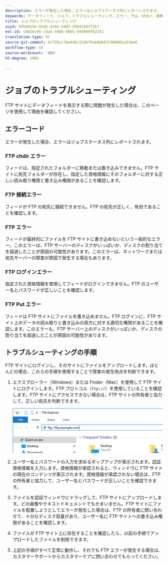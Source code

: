 ```yaml
---
description: エラーが発生した場合、エラーはジョブステータス列にレポートされます。
keywords: データフィード、ジョブ、トラブルシューティング、エラー、ftp、chdir、接続、ログイン、PUT
title: ジョブのトラブルシューティング
uuid: 8fbb914e-03db-434e-b4d3-8594144ff2b7
exl-id: c082bc95-cdae-448b-86b5-695660fb2352
translation-type: ht
source-git-commit: 4c726cc78e4d6c15db70ab04b0319b0602a51be6
workflow-type: ht
source-wordcount: '464'
ht-degree: 100%

---
```


# ジョブのトラブルシューティング

FTP サイトにデータフィードを表示する際に問題が発生した場合は、このページを使用して理由を確認してください。

## エラーコード

エラーが発生した場合、エラーはジョブステータス列にレポートされます。

### FTP chdir エラー

フィードは、指定されたフォルダーに移動または書き込みできません。FTP サイトに宛先フォルダーが存在し、指定した資格情報にそのフォルダーに対する正しい読み取り権限と書き込み権限があることを確認します。

### FTP 接続エラー

フィードが FTP の宛先に接続できません。FTP の宛先が正しく、有効であることを確認します。

### FTP エラー

フィードが最終的にファイルを FTP サイトに書き込めないという一般的なエラー。このエラーは、FTP サーバーのディスクがいっぱいか、ディスクの割り当てを超過したことが原因の可能性があります。このエラーは、ネットワークまたは宛先サーバーの障害が原因で発生する場合もあります。

### FTP ログインエラー

指定された資格情報を使用してフィードがログインできません。FTP のユーザー名とパスワードが正しいことを確認します。

### FTP Put エラー

フィードは FTP サイトにファイルを書き込めません。FTP ログインに、FTP サイト上のデータの読み取りと書き込みの両方に対する適切な権限があることを確認します。このエラーも、FTP サーバー上のディスクがいっぱいか、ディスクの割り当てを超過したことが原因の可能性があります。

## トラブルシューティングの手順

FTP サイトにログインし、そのサイトにファイルをアップロードします。ほとんどの場合、これらの手順を使用することで障害の発生地点を判断できます。

1. エクスプローラー（Windows）または Finder（Mac）を使用して FTP サイトにログインします。FTP プロトコル（`ftp://`）を使用していることを確認します。FTP サイトにアクセスできない場合は、FTP サイトの所有者と協力して、正しい宛先を判断できます。

   ![エクスプローラー](assets/file_explorer.png)

2. ユーザー名とパスワードの入力を求めるポップアップが表示されます。認証資格情報を入力します。資格情報が承認されると、ウィンドウに FTP サイトの現在のコンテンツが表示されます。資格情報が承認されない場合は、FTP の所有者と協力して、ユーザー名とパスワードが正しいことを確認できます。
3. ファイルを認証ウィンドウにドラッグして、FTP サイトにアップロードします。どの画像やテキストドキュメントでもかまいません。FTP サイトにファイルを配置しようとしてエラーが発生した場合は、FTP の所有者に問い合わせて、十分なディスク容量があり、ユーザー名に FTP サイトへの書き込み権限があることを確認します。
4. ファイルが FTP サイト上に存在することを確認したら、以前の手順でアップロードしたファイルを削除できます。
5. 上記の手順がすべて正常に動作し、それでも FTP エラーが発生する場合は、カスタマーサポートからカスタマーケアに問い合わせてもらってください。
